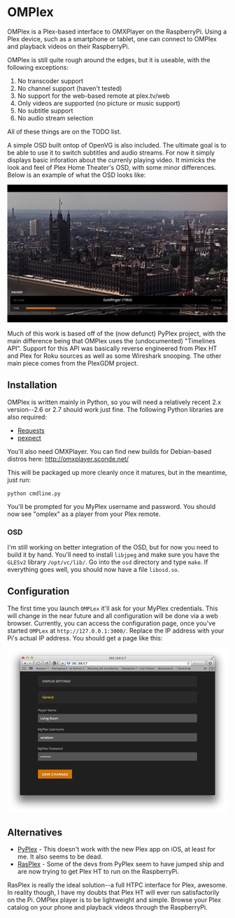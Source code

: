 # OMPlex

OMPlex is a Plex-based interface to OMXPlayer on the RaspberryPi.  Using a Plex
device, such as a smartphone or tablet, one can connect to OMPlex and playback
videos on their RaspberryPi.

OMPlex is still quite rough around the edges, but it is useable, with the
following exceptions:

1. No transcoder support
2. No channel support (haven't tested)
3. No support for the web-based remote at plex.tv/web
4. Only videos are supported (no picture or music support)
5. No subtitle support
6. No audio stream selection

All of these things are on the TODO list.

A simple OSD built ontop of OpenVG is also included.  The ultimate goal is to
be able to use it to switch subtitles and audio streams.  For now it simply
displays basic inforation about the currenly playing video.  It mimicks the
look and feel of Plex Home Theater's OSD, with some minor differences.  Below
is an example of what the OSD looks like:

![OSD](https://github.com/wnielson/omplex/raw/master/osd/screenshots/example1.png "OSD Screenshot")

Much of this work is based off of the (now defunct) PyPlex project, with the
main difference being that OMPlex uses the (undocumented) "Timelines API".
Support for this API was basically reverse engineered from Plex HT and Plex
for Roku sources as well as some Wireshark snooping.  The other main piece
comes from the PlexGDM project.

## Installation

OMPlex is written mainly in Python, so you will need a relatively recent
2.x version--2.6 or 2.7 should work just fine.  The following Python libraries
are also required:

* [Requests](https://pypi.python.org/pypi/requests/)
* [pexpect](https://pypi.python.org/pypi/pexpect/)

You'll also need OMXPlayer.  You can find new builds for Debian-based distros
here: http://omxplayer.sconde.net/

This will be packaged up more cleanly once it matures, but in the meantime,
just run:

    python cmdline.py

You'll be prompted for you MyPlex username and password.  You should now see
"omplex" as a player from your Plex remote.

### OSD

I'm still working on better integration of the OSD, but for now you need to build it by hand.
You'll need to install ``libjpeg`` and make sure you have the ``GLESv2`` library ``/opt/vc/lib/``.
Go into the ``osd`` directory and type ``make``.  If everything goes well, you should now have
a file ``libosd.so``.

## Configuration

The first time you launch ``OMPLex`` it'll ask for your MyPlex credentials.  This will change
in the near future and all configuration will be done via a web browser.  Currently, you can access
the configuration page, once you've started ``OMPLex`` at ``http://127.0.0.1:3000/``.  Replace the
IP address with your Pi's actual IP address.  You should get a page like this:

![Web Config](https://github.com/wnielson/omplex/raw/master/web.png "Web Config")

## Alternatives

* [PyPlex](https://github.com/dalehamel/pyplex) - This doesn't work with the new Plex app on iOS, at least for me.  It also seems to be dead.
* [RasPlex](http://rasplex.com/) - Some of the devs from PyPlex seem to have jumped ship and are now trying to get Plex HT to run on the RaspberryPi.

RasPlex is really the ideal solution--a full HTPC interface for Plex, awesome.
In reality though, I have my doubts that Plex HT will ever run satisfactorily
on the Pi.  OMPlex player is to be lightweight and simple.  Browse your Plex
catalog on your phone and playback videos through the RaspberryPi.
